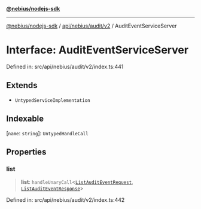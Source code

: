 [**@nebius/nodejs-sdk**](../../../../../README.md)

---

[@nebius/nodejs-sdk](../../../../../README.md) / [api/nebius/audit/v2](../README.md) / AuditEventServiceServer

# Interface: AuditEventServiceServer

Defined in: src/api/nebius/audit/v2/index.ts:441

## Extends

- `UntypedServiceImplementation`

## Indexable

\[`name`: `string`\]: `UntypedHandleCall`

## Properties

### list

> **list**: `handleUnaryCall`\<[`ListAuditEventRequest`](ListAuditEventRequest.md), [`ListAuditEventResponse`](ListAuditEventResponse.md)\>

Defined in: src/api/nebius/audit/v2/index.ts:442
